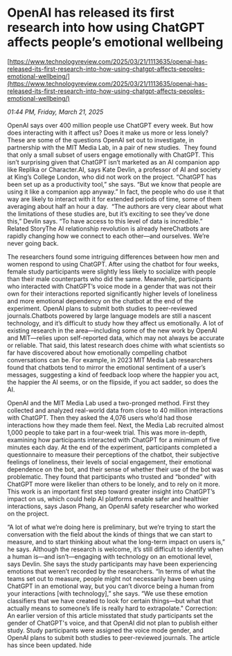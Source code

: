 # OpenAI has released its first research into how using ChatGPT affects people’s emotional wellbeing

[https://www.technologyreview.com/2025/03/21/1113635/openai-has-released-its-first-research-into-how-using-chatgpt-affects-peoples-emotional-wellbeing/](https://www.technologyreview.com/2025/03/21/1113635/openai-has-released-its-first-research-into-how-using-chatgpt-affects-peoples-emotional-wellbeing/)

*01:44 PM, Friday, March 21, 2025*

OpenAI says over 400 million people use ChatGPT every week. But how does interacting with it affect us? Does it make us more or less lonely? These are some of the questions OpenAI set out to investigate, in partnership with the MIT Media Lab, in a pair of new studies.  They found that only a small subset of users engage emotionally with ChatGPT. This isn’t surprising given that ChatGPT isn’t marketed as an AI companion app like Replika or Character.AI, says Kate Devlin, a professor of AI and society at King’s College London, who did not work on the project. “ChatGPT has been set up as a productivity tool,” she says. “But we know that people are using it like a companion app anyway.” In fact, the people who do use it that way are likely to interact with it for extended periods of time, some of them averaging about half an hour a day.   “The authors are very clear about what the limitations of these studies are, but it’s exciting to see they’ve done this,” Devlin says. “To have access to this level of data is incredible.”  Related StoryThe AI relationship revolution is already hereChatbots are rapidly changing how we connect to each other—and ourselves. We’re never going back.

The researchers found some intriguing differences between how men and women respond to using ChatGPT. After using the chatbot for four weeks, female study participants were slightly less likely to socialize with people than their male counterparts who did the same. Meanwhile, participants who interacted with ChatGPT’s voice mode in a gender that was not their own for their interactions reported significantly higher levels of loneliness and more emotional dependency on the chatbot at the end of the experiment. OpenAI plans to submit both studies to peer-reviewed journals.Chatbots powered by large language models are still a nascent technology, and it’s difficult to study how they affect us emotionally. A lot of existing research in the area—including some of the new work by OpenAI and MIT—relies upon self-reported data, which may not always be accurate or reliable. That said, this latest research does chime with what scientists so far have discovered about how emotionally compelling chatbot conversations can be. For example, in 2023 MIT Media Lab researchers found that chatbots tend to mirror the emotional sentiment of a user’s messages, suggesting a kind of feedback loop where the happier you act, the happier the AI seems, or on the flipside, if you act sadder, so does the AI.

OpenAI and the MIT Media Lab used a two-pronged method. First they collected and analyzed real-world data from close to 40 million interactions with ChatGPT. Then they asked the 4,076 users who’d had those interactions how they made them feel. Next, the Media Lab recruited almost 1,000 people to take part in a four-week trial. This was more in-depth, examining how participants interacted with ChatGPT for a minimum of five minutes each day. At the end of the experiment, participants completed a questionnaire to measure their perceptions of the chatbot, their subjective feelings of loneliness, their levels of social engagement, their emotional dependence on the bot, and their sense of whether their use of the bot was problematic. They found that participants who trusted and “bonded” with ChatGPT more were likelier than others to be lonely, and to rely on it more.  This work is an important first step toward greater insight into ChatGPT’s impact on us, which could help AI platforms enable safer and healthier interactions, says Jason Phang, an OpenAI safety researcher who worked on the project.

“A lot of what we’re doing here is preliminary, but we’re trying to start the conversation with the field about the kinds of things that we can start to measure, and to start thinking about what the long-term impact on users is,” he says. Although the research is welcome, it’s still difficult to identify when a human is—and isn’t—engaging with technology on an emotional level, says Devlin. She says the study participants may have been experiencing emotions that weren’t recorded by the researchers. “In terms of what the teams set out to measure, people might not necessarily have been using ChatGPT in an emotional way, but you can’t divorce being a human from your interactions [with technology],” she says. “We use these emotion classifiers that we have created to look for certain things—but what that actually means to someone’s life is really hard to extrapolate." Correction: An earlier version of this article misstated that study participants set the gender of ChatGPT's voice, and that OpenAI did not plan to publish either study. Study participants were assigned the voice mode gender, and OpenAI plans to submit both studies to peer-reviewed journals. The article has since been updated. hide

